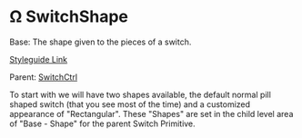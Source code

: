 # Ω SwitchShape

Base: The shape given to the pieces of a switch.

[Styleguide Link](https://zpl.io/2GPxAyY)

Parent: [SwitchCtrl](./)

To start with we will have two shapes available, the default normal pill shaped switch (that you see most of the time) and a customized appearance of "Rectangular". These "Shapes" are set in the child level area of "Base - Shape" for the parent Switch Primitive.
